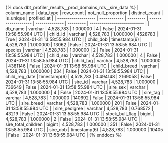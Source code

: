 {% docs dbt_profiler_results__prod_domains_rds__sire_data  %}
| column_name         | data_type    | row_count | not_null_proportion | distinct_count | is_unique | profiled_at                 |
| ------------------- | ------------ | --------- | ------------------- | -------------- | --------- | --------------------------- |
| db_name             | varchar      | 4,528,783 |            1.000000 |              4 |     False | 2024-01-31 13:58:55.984 UTC |
| child_id            | varchar      | 4,528,783 |            1.000000 |        4528783 |      True | 2024-01-31 13:58:55.984 UTC |
| child_dob           | timestamp(6) | 4,528,783 |            1.000000 |          13062 |     False | 2024-01-31 13:58:55.984 UTC |
| species             | varchar      | 4,528,783 |            1.000000 |              2 |     False | 2024-01-31 13:58:55.984 UTC |
| child_sex           | varchar      | 4,528,783 |            1.000000 |              4 |     False | 2024-01-31 13:58:55.984 UTC |
| child_tag           | varchar      | 4,528,783 |            1.000000 |        4381146 |     False | 2024-01-31 13:58:55.984 UTC |
| child_breed         | varchar      | 4,528,783 |            1.000000 |            234 |     False | 2024-01-31 13:58:55.984 UTC |
| child_reg_date      | timestamp(6) | 4,528,783 |            0.494148 |        2169058 |     False | 2024-01-31 13:58:55.984 UTC |
| sire_id             | varchar      | 4,528,783 |            1.000000 |         736649 |     False | 2024-01-31 13:58:55.984 UTC |
| sire_sex            | varchar      | 4,528,783 |            1.000000 |              4 |     False | 2024-01-31 13:58:55.984 UTC |
| sire_tag            | varchar      | 4,528,783 |            1.000000 |         140692 |     False | 2024-01-31 13:58:55.984 UTC |
| sire_breed          | varchar      | 4,528,783 |            1.000000 |            201 |     False | 2024-01-31 13:58:55.984 UTC |
| sire_pedigree       | varchar      | 4,528,783 |            0.768572 |          43219 |     False | 2024-01-31 13:58:55.984 UTC |
| stock_bull_flag     | bigint       | 4,528,783 |            1.000000 |              2 |     False | 2024-01-31 13:58:55.984 UTC |
| sire_total_children | bigint       | 4,528,783 |            1.000000 |            351 |     False | 2024-01-31 13:58:55.984 UTC |
| sire_dob            | timestamp(6) | 4,528,783 |            1.000000 |          10405 |     False | 2024-01-31 13:58:55.984 UTC |
{% enddocs %}
